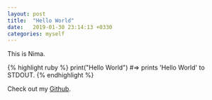 ```yaml
---
layout: post
title:  "Hello World"
date:   2019-01-30 23:14:13 +0330
categories: myself
---
```

This is Nima.

{% highlight ruby %}
print("Hello World")
#=> prints 'Hello World' to STDOUT.
{% endhighlight %}

Check out my [Github][Github].

[Github]: https://Github.com/iw4p
